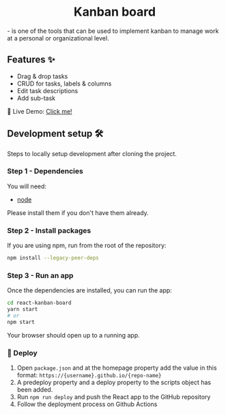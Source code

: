 <h1 align="center">Kanban board</h1>
 - is one of the tools that can be used to implement kanban to manage work at a personal or organizational level.

## Features ✨

- Drag & drop tasks
- CRUD for tasks, labels & columns
- Edit task descriptions
- Add sub-task

:satellite: Live Demo: [Click me!](https://mikemayster.github.io/react-kanban-board/)

## Development setup 🛠

Steps to locally setup development after cloning the project.

### Step 1 - Dependencies

You will need:

- [node](https://nodejs.org/)

Please install them if you don't have them already.

### Step 2 - Install packages

If you are using npm, run from the root of the repository:

```sh
npm install --legacy-peer-deps
```

### Step 3 - Run an app

Once the dependencies are installed, you can run the app:

```sh
cd react-kanban-board
yarn start
# or
npm start
```

Your browser should open up to a running app.

### :rocket: Deploy

1. Open `package.json` and at the homepage property add the value in this format: `https://{username}.github.io/{repo-name}`
2. A predeploy property and a deploy property to the scripts object has been added.
3. Run `npm run deploy` and push the React app to the GitHub repository
4. Follow the deployment process on Github Actions
